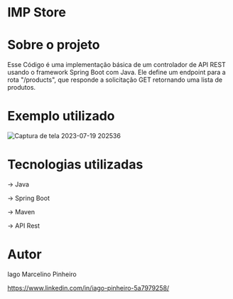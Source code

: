 # IMP Store 
# Sobre o projeto

Esse Código é uma implementação básica de um controlador de API REST usando o framework Spring Boot com Java. Ele define um endpoint para a rota "/products", que responde a solicitação GET retornando uma lista de produtos.

# Exemplo utilizado

![Captura de tela 2023-07-19 202536](https://github.com/iagompinheiro/IMP-Store/assets/130023096/eb573a51-0283-4052-afd1-46778f2c6317)

# Tecnologias utilizadas
-> Java
 
-> Spring Boot
 
-> Maven
 
-> API Rest

# Autor 

Iago Marcelino Pinheiro 

https://www.linkedin.com/in/iago-pinheiro-5a7979258/
